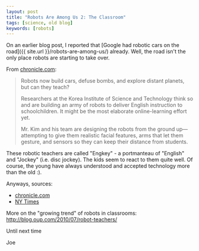 ```yaml
---
layout: post
title: "Robots Are Among Us 2: The Classroom"
tags: [science, old blog]
keywords: [robots]
---
```



On an earlier blog post, I reported that [Google had robotic cars on the road]({{ site.url }}/robots-are-among-us/) already. Well, the road isn't the only place robots are starting to take over.

From [chronicle.com](http://chronicle.com/article/Robot-Teachers-Are-the-Latest/125102/):

> Robots now build cars, defuse bombs, and explore distant planets, but can they teach?
>
> Researchers at the Korea Institute of Science and Technology think so and are building an army of robots to deliver English instruction to schoolchildren. It might be the most elaborate online-learning effort yet.
>
> Mr. Kim and his team are designing the robots from the ground up—attempting to give them realistic facial features, arms that let them gesture, and sensors so they can keep their distance from students.

<!--
robot teacher
Isn't he cute?
-->

These robotic teachers are called "Engkey" - a portmanteau of "English" and "Jockey" (i.e. disc jockey). The kids seem to react to them quite well. Of course, the young have always understood and accepted technology more than the old :).

Anyways, sources:

* [chronicle.com](http://chronicle.com/article/Robot-Teachers-Are-the-Latest/125102/)
* [NY Times](http://www.nytimes.com/2010/07/11/science/11robotside.html?_r=1&scp=1&sq=engkey&st=cse)

More on the "growing trend" of robots in classrooms: http://blog.oup.com/2010/07/robot-teachers/

Until next time

Joe
